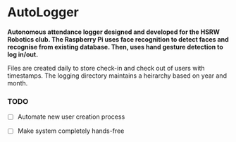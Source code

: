 # AutoLogger
**Autonomous attendance logger designed and developed for the HSRW Robotics club. The Raspberry Pi uses face recognition to detect faces and recognise from existing database. Then, uses hand gesture detection to log in/out.**

Files are created daily to store check-in and check out of users with timestamps. The logging directory maintains a heirarchy based on year and month.

### TODO
- [ ] Automate new user creation process
- [ ] Make system completely hands-free

